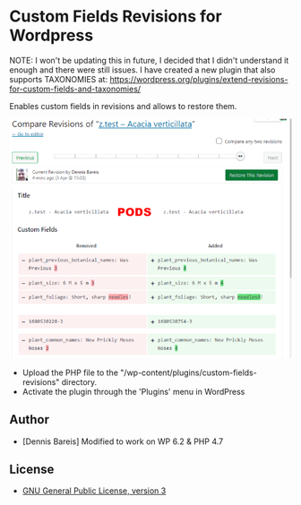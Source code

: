 # Custom Fields Revisions for Wordpress

NOTE:
I won't be updating this in future, I decided that I didn't understand it enough and there were 
still issues.  I have created a new plugin that also supports TAXONOMIES at:
https://wordpress.org/plugins/extend-revisions-for-custom-fields-and-taxonomies/

Enables custom fields in revisions and allows to restore them.

<img src="assets/Screenshot - PODS.png" />

- Upload the PHP file to the "/wp-content/plugins/custom-fields-revisions" directory.
- Activate the plugin through the 'Plugins' menu in WordPress

## Author
- [Dennis Bareis] Modified to work on WP 6.2 & PHP 4.7

## License
- [GNU General Public License, version 3](http://www.gnu.org/licenses/gpl-3.0.html)
